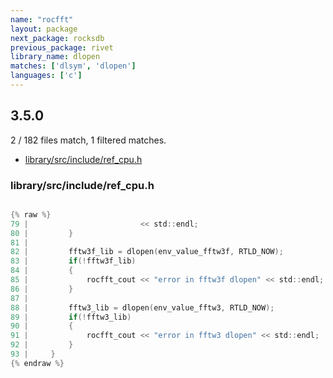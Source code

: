 ```yaml
---
name: "rocfft"
layout: package
next_package: rocksdb
previous_package: rivet
library_name: dlopen
matches: ['dlsym', 'dlopen']
languages: ['c']
---
```

## 3.5.0
2 / 182 files match, 1 filtered matches.

 - [library/src/include/ref_cpu.h](#librarysrcincluderef_cpuh)

### library/src/include/ref_cpu.h

```c

{% raw %}
79 |                         << std::endl;
80 |         }
81 | 
82 |         fftw3f_lib = dlopen(env_value_fftw3f, RTLD_NOW);
83 |         if(!fftw3f_lib)
84 |         {
85 |             rocfft_cout << "error in fftw3f dlopen" << std::endl;
86 |         }
87 | 
88 |         fftw3_lib = dlopen(env_value_fftw3, RTLD_NOW);
89 |         if(!fftw3_lib)
90 |         {
91 |             rocfft_cout << "error in fftw3 dlopen" << std::endl;
92 |         }
93 |     }
{% endraw %}

```